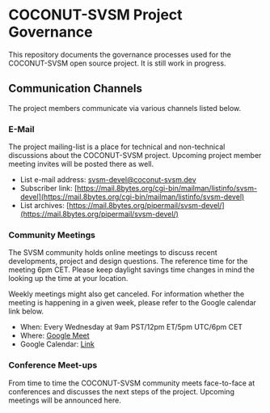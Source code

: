 # COCONUT-SVSM Project Governance

This repository documents the governance processes used for the COCONUT-SVSM
open source project. It is still work in progress.

## Communication Channels

The project members communicate via various channels listed below.

### E-Mail

The project mailing-list is a place for technical and non-technical discussions
about the COCONUT-SVSM project. Upcoming project member meeting invites will be
posted there as well.

* List e-mail address: [svsm-devel@coconut-svsm.dev](mailto:svsm-devel@coconut-svsm.dev)
* Subscriber link: [https://mail.8bytes.org/cgi-bin/mailman/listinfo/svsm-devel](https://mail.8bytes.org/cgi-bin/mailman/listinfo/svsm-devel)
* List archives: [https://mail.8bytes.org/pipermail/svsm-devel/](https://mail.8bytes.org/pipermail/svsm-devel/)

### Community Meetings

The SVSM community holds online meetings to discuss recent developments,
project and design questions. The reference time for the meeting 6pm CET.
Please keep daylight savings time changes in mind the looking up the time at
your location.

Weekly meetings might also get canceled. For information whether the meeting is
happening in a given week, please refer to the Google calendar link below.

* When: Every Wednesday at 9am PST/12pm ET/5pm UTC/6pm CET
* Where: [Google Meet](https://meet.google.com/ppv-xehx-dvb)
* Google Calendar: [Link](https://calendar.google.com/calendar/embed?src=c_55a38f3460c638762a75d4fd6eda3b1cf455ec4cfd7f83201e3cbf817b420dd8%40group.calendar.google.com&ctz=Europe%2FBerlin)

### Conference Meet-ups

From time to time the COCONUT-SVSM community meets face-to-face at conferences
and discusses the next steps of the project. Upcoming meetings will be
announced here.
